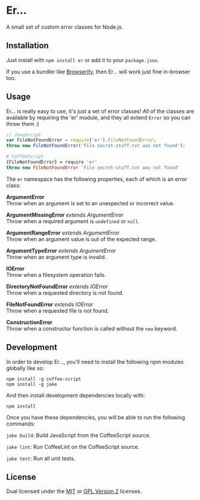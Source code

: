 
# Er... #

A small set of custom error classes for Node.js.


## Installation ##

Just install with `npm install er` or add it to your
`package.json`.

If you use a bundler like [Browserify][browserify], then Er...
will work just fine in-browser too.


## Usage ##

Er... is really easy to use, it's just a set of error classes!
All of the classes are available by requiring the 'er' module,
and they all extend `Error` so you can throw them :)

```js
// JavaScript
var FileNotFoundError = require('er').FileNotFoundError;
throw new FileNotFoundError('File secret-stuff.txt was not found');
```

```coffeescript
# CoffeeScript
{FileNotFoundError} = require 'er'
throw new FileNotFoundError 'File secret-stuff.txt was not found'
```

The `er` namespace has the following properties, each of which
is an error class:

**ArgumentError**  
Throw when an argument is set to an unexpected or incorrect
value.

**ArgumentMissingError** *extends ArgumentError*  
Throw when a required argument is `undefined` or `null`.

**ArgumentRangeError** *extends ArgumentError*  
Throw when an argument value is out of the expected range.

**ArgumentTypeError** *extends ArgumentError*  
Throw when an argument type is invalid.

**IOError**  
Throw when a filesystem operation fails.

**DirectoryNotFoundError** *extends IOError*  
Throw when a requested directory is not found.

**FileNotFoundError** *extends IOError*  
Throw when a requested file is not found.

**ConstructionError**  
Throw when a constructor function is called without the `new`
keyword.


## Development ##

In order to develop Er..., you'll need to install the following
npm modules globally like so:

    npm install -g coffee-script
    npm install -g jake

And then install development dependencies locally with:

    npm install

Once you have these dependencies, you will be able to run the
following commands:

`jake build`: Build JavaScript from the CoffeeScript source.

`jake lint`: Run CoffeeLint on the CoffeeScript source.

`jake test`: Run all unit tests.


## License ##

Dual licensed under the [MIT][mit] or [GPL Version 2][gpl]
licenses.


[browserify]: https://github.com/substack/node-browserify
[mit]: http://opensource.org/licenses/mit-license.php
[gpl]: http://opensource.org/licenses/gpl-2.0.php
